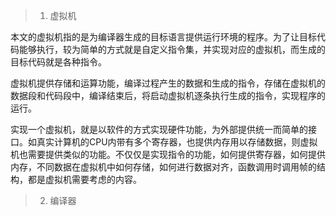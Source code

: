 > 1. 虚拟机

本文的虚拟机指的是为编译器生成的目标语言提供运行环境的程序。为了让目标代码能够执行，较为简单的方式就是自定义指令集，并实现对应的虚拟机，而生成的目标代码就是各种指令。

虚拟机提供存储和运算功能，编译过程产生的数据和生成的指令，存储在虚拟机的数据段和代码段中，编译结束后，将启动虚拟机逐条执行生成的指令，实现程序的运行。

实现一个虚拟机，就是以软件的方式实现硬件功能，为外部提供统一而简单的接口。如真实计算机的CPU内带有多个寄存器，也提供内存用以存储数据，则虚拟机也需要提供类似的功能。不仅仅是实现指令的功能，如何提供寄存器，如何提供内存，不同数据在虚拟机中如何存储，如何进行数据对齐，函数调用时调用帧的结构，都是虚拟机需要考虑的内容。

> 2. 编译器


